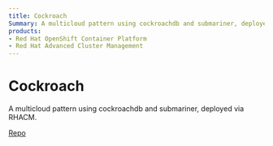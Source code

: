 ```yaml
---
title: Cockroach
Summary: A multicloud pattern using cockroachdb and submariner, deployed via RHACM.
products:
- Red Hat OpenShift Container Platform
- Red Hat Advanced Cluster Management
---
```


# Cockroach

A multicloud pattern using cockroachdb and submariner, deployed via RHACM.

[Repo](https://github.com/hybrid-cloud-patterns/cockroachdb-pattern)